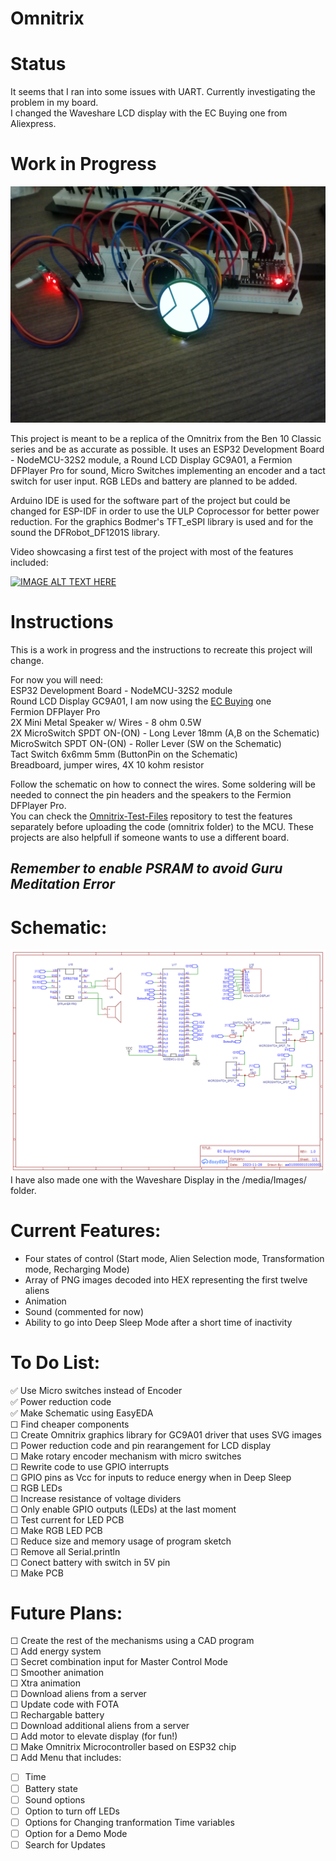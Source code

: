 # Omnitrix

# Status
It seems that I ran into some issues with UART. Currently investigating the problem in my board.  
I changed the Waveshare LCD display with the EC Buying one from Aliexpress.


# Work in Progress

![IMG_20230619_164351](media/Images/IMG_20230619_164351.jpg) 


This project is meant to be a replica of the Omnitrix from the Ben 10 Classic series and be as accurate as possible. It uses an ESP32 Development Board - NodeMCU-32S2 module, a Round LCD Display GC9A01, a Fermion DFPlayer Pro for sound, Micro Switches implementing an encoder and a tact switch for user input.
RGB LEDs and battery are planned to be added.  

Arduino IDE is used for the software part of the project but could be changed for ESP-IDF in order to use the ULP Coprocessor for better power reduction. For the graphics Bodmer's TFT_eSPI library is used and for the sound the DFRobot_DF1201S library.  


Video showcasing a first test of the project with most of the features included:  

[![IMAGE ALT TEXT HERE](https://img.youtube.com/vi/lkjPJR9iCuw/0.jpg)](https://www.youtube.com/watch?v=lkjPJR9iCuw)

# Instructions
This is a work in progress and the instructions to recreate this project will change.  
  
For now you will need:  
ESP32 Development Board - NodeMCU-32S2 module  
Round LCD Display GC9A01, I am now using the [EC Buying](https://www.aliexpress.com/item/1005004786844308.html) one  
Fermion DFPlayer Pro  
2X Mini Metal Speaker w/ Wires - 8 ohm 0.5W  
2X MicroSwitch SPDT ON-(ON) - Long Lever 18mm (A,B on the Schematic)  
MicroSwitch SPDT ON-(ON) - Roller Lever (SW on the Schematic)  
Tact Switch 6x6mm 5mm (ButtonPin on the Schematic)  
Breadboard, jumper wires, 4X 10 kohm resistor
  
Follow the schematic on how to connect the wires. Some soldering will be needed to connect the pin headers and the speakers to the Fermion DFPlayer Pro.  
You can check the [Omnitrix-Test-Files](https://github.com/AA0100000101000001/Omnitrix-Test-Files/) repository to test the features separately before uploading the code (omnitrix folder) to the MCU. These projects are also helpfull if someone wants to use a different board.  
## *Remember to enable PSRAM to avoid Guru Meditation Error*

# Schematic:  
![EC Buying Display](media/Images/EC_Buying_Display.png)
I have also made one with the Waveshare Display in the /media/Images/ folder.

# Current Features:  
- Four states of control (Start mode, Alien Selection mode, Transformation mode, Recharging Mode)
- Array of PNG images decoded into HEX representing the first twelve aliens  
- Animation  
- Sound (commented for now)  
- Ability to go into Deep Sleep Mode after a short time of inactivity  

# To Do List:  
✅ Use Micro switches instead of Encoder  
✅ Power reduction code  
✅ Make Schematic using EasyEDA  
☐ Find cheaper components  
☐ Create Omnitrix graphics library for GC9A01 driver that uses SVG images  
☐ Power reduction code and pin rearangement for LCD display   
☐ Make rotary encoder mechanism with micro switches  
☐ Rewrite code to use GPIO interrupts  
☐ GPIO pins as Vcc for inputs to reduce energy when in Deep Sleep  
☐ RGB LEDs  
☐ Increase resistance of voltage dividers  
☐ Only enable GPIO outputs (LEDs) at the last moment  
☐ Test current for LED PCB  
☐ Make RGB LED PCB  
☐ Reduce size and memory usage of program sketch  
☐ Remove all Serial.println  
☐ Conect battery with switch in 5V pin  
☐ Make PCB  
	
# Future Plans:  
☐ Create the rest of the mechanisms using a CAD program  
☐ Add energy system  
☐ Secret combination input for Master Control Mode  
☐ Smoother animation  
☐ Xtra animation  
☐ Download aliens from a server  
☐ Update code with FOTA  
☐ Rechargable battery  
☐ Download additional aliens from a server  
☐ Add motor to elevate display (for fun!)  
☐ Make Omnitrix Microcontroller based on ESP32 chip  
☐ Add Menu that includes:  
- ☐ Time  
- ☐ Battery state  
- ☐ Sound options  
- ☐ Option to turn off LEDs  
- ☐ Options for Changing tranformation Time variables  
- ☐ Option for a Demo Mode  
- ☐ Search for Updates  
